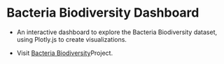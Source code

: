 # Bacteria Biodiversity Dashboard

* An interactive dashboard to explore the Bacteria Biodiversity dataset, using Plotly.js to create visualizations.

* Visit [Bacteria Biodiversity](https://farhad-belly-button.herokuapp.com/)Project.
